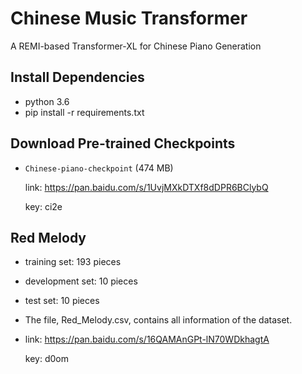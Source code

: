 # Chinese Music Transformer
A REMI-based Transformer-XL for Chinese Piano Generation

## Install Dependencies

- python 3.6
- pip install -r requirements.txt

## Download Pre-trained Checkpoints

- `Chinese-piano-checkpoint` (474 MB) 

  link: https://pan.baidu.com/s/1UvjMXkDTXf8dDPR6BClybQ

  key: ci2e

## Red Melody

- training set: 193 pieces

- development set: 10 pieces

- test set: 10 pieces

- The file, Red_Melody.csv, contains all information of the dataset.

- link: https://pan.baidu.com/s/16QAMAnGPt-lN70WDkhagtA

  key: d0om
